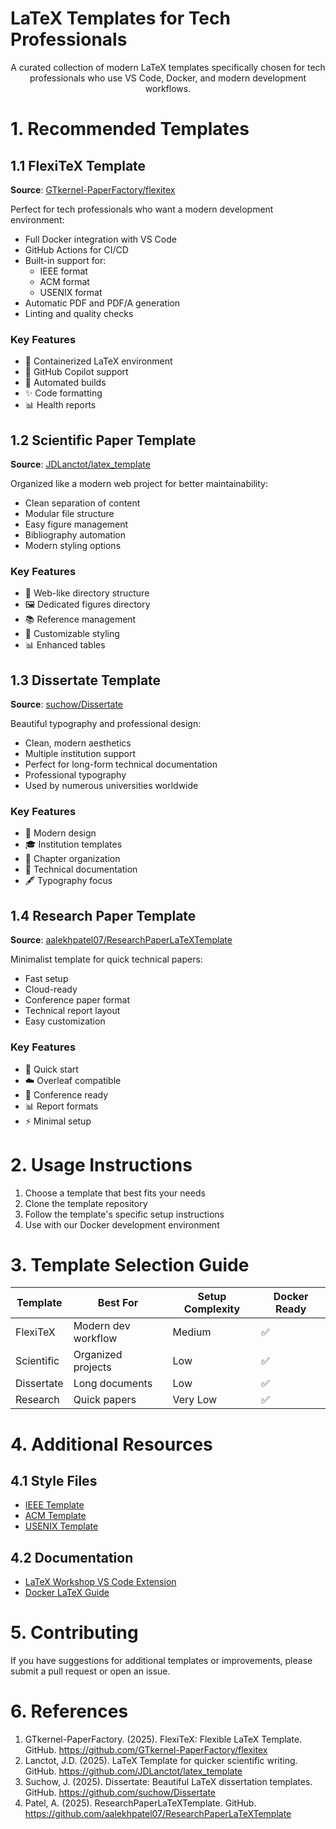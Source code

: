 # LaTeX Templates for Tech Professionals

<div align="center">
A curated collection of modern LaTeX templates specifically chosen for tech professionals who use VS Code, Docker, and modern development workflows.
</div>

# 1. Recommended Templates

## 1.1 FlexiTeX Template
**Source**: [GTkernel-PaperFactory/flexitex](https://github.com/GTkernel-PaperFactory/flexitex)

Perfect for tech professionals who want a modern development environment:
- Full Docker integration with VS Code
- GitHub Actions for CI/CD
- Built-in support for:
  - IEEE format
  - ACM format
  - USENIX format
- Automatic PDF and PDF/A generation
- Linting and quality checks

### Key Features
- 🐳 Containerized LaTeX environment
- 🤖 GitHub Copilot support
- 🔄 Automated builds
- ✨ Code formatting
- 📊 Health reports

## 1.2 Scientific Paper Template
**Source**: [JDLanctot/latex_template](https://github.com/JDLanctot/latex_template)

Organized like a modern web project for better maintainability:
- Clean separation of content
- Modular file structure
- Easy figure management
- Bibliography automation
- Modern styling options

### Key Features
- 📁 Web-like directory structure
- 🖼️ Dedicated figures directory
- 📚 Reference management
- 🎨 Customizable styling
- 📊 Enhanced tables

## 1.3 Dissertate Template
**Source**: [suchow/Dissertate](https://github.com/suchow/Dissertate)

Beautiful typography and professional design:
- Clean, modern aesthetics
- Multiple institution support
- Perfect for long-form technical documentation
- Professional typography
- Used by numerous universities worldwide

### Key Features
- 📖 Modern design
- 🎓 Institution templates
- 📑 Chapter organization
- 🎯 Technical documentation
- 🖋️ Typography focus

## 1.4 Research Paper Template
**Source**: [aalekhpatel07/ResearchPaperLaTeXTemplate](https://github.com/aalekhpatel07/ResearchPaperLaTeXTemplate)

Minimalist template for quick technical papers:
- Fast setup
- Cloud-ready
- Conference paper format
- Technical report layout
- Easy customization

### Key Features
- 🚀 Quick start
- ☁️ Overleaf compatible
- 📝 Conference ready
- 📊 Report formats
- ⚡ Minimal setup

# 2. Usage Instructions

1. Choose a template that best fits your needs
2. Clone the template repository
3. Follow the template's specific setup instructions
4. Use with our Docker development environment

# 3. Template Selection Guide

| Template | Best For | Setup Complexity | Docker Ready |
|----------|----------|------------------|--------------|
| FlexiTeX | Modern dev workflow | Medium | ✅ |
| Scientific | Organized projects | Low | ✅ |
| Dissertate | Long documents | Low | ✅ |
| Research | Quick papers | Very Low | ✅ |

# 4. Additional Resources

## 4.1 Style Files
- [IEEE Template](https://template-selector.ieee.org/secure/templateSelector/downloadTemplate?publicationTypeId=1&titleId=1&articleId=1&fileType=4)
- [ACM Template](https://www.acm.org/publications/proceedings-template)
- [USENIX Template](https://www.usenix.org/conferences/author-resources/paper-templates)

## 4.2 Documentation
- [LaTeX Workshop VS Code Extension](https://marketplace.visualstudio.com/items?itemName=James-Yu.latex-workshop)
- [Docker LaTeX Guide](https://github.com/blang/latex-docker)

# 5. Contributing

If you have suggestions for additional templates or improvements, please submit a pull request or open an issue.

# 6. References

1. GTkernel-PaperFactory. (2025). FlexiTeX: Flexible LaTeX Template. GitHub. https://github.com/GTkernel-PaperFactory/flexitex
2. Lanctot, J.D. (2025). LaTeX Template for quicker scientific writing. GitHub. https://github.com/JDLanctot/latex_template
3. Suchow, J. (2025). Dissertate: Beautiful LaTeX dissertation templates. GitHub. https://github.com/suchow/Dissertate
4. Patel, A. (2025). ResearchPaperLaTeXTemplate. GitHub. https://github.com/aalekhpatel07/ResearchPaperLaTeXTemplate
